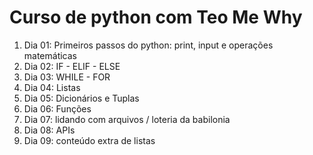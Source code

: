 # Curso de python com Teo Me Why
1. Dia 01: Primeiros passos do python: print, input e operações matemáticas
2. Dia 02: IF - ELIF - ELSE
3. Dia 03: WHILE - FOR
4. Dia 04: Listas
5. Dia 05: Dicionários e Tuplas
6. Dia 06: Funções
7. Dia 07: lidando com arquivos / loteria da babilonia
8. Dia 08: APIs
9. Dia 09: conteúdo extra de listas